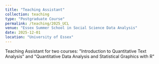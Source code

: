 ```yaml
---
title: "Teaching Assistant"
collection: teaching
type: "Postgraduate Course"
permalink: /teaching/2025_UCL
venue: "Essex Summer School in Social Science Data Analysis"
date: 2025-12-01
location: "University of Essex"
---
```


Teaching Assistant for two courses: "Introduction to Quantitative Text Analysis" and "Quantitative Data Analysis and Statistical Graphics with R" 

